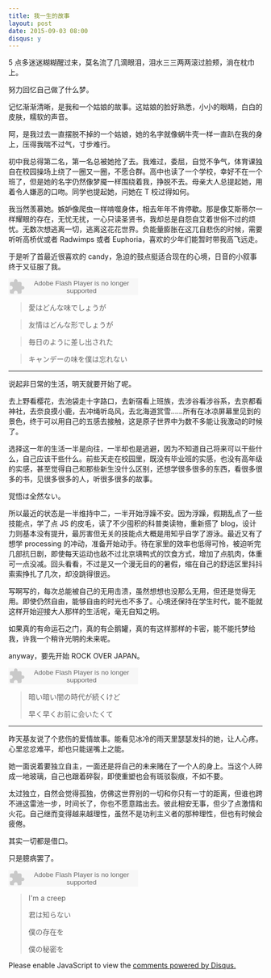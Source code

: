```yaml
---
title: 我一生的故事
layout: post
date: 2015-09-03 08:00
disqus: y
---
```



5 点多迷迷糊糊醒过来，莫名流了几滴眼泪，泪水三三两两滚过脸颊，淌在枕巾上。

努力回忆自己做了什么梦。

记忆渐渐清晰，是我和一个姑娘的故事。这姑娘的脸好熟悉，小小的眼睛，白白的皮肤，糯软的声音。

阿，是我过去一直摆脱不掉的一个姑娘，她的名字就像蜗牛壳一样一直趴在我的身上，压得我喘不过气，寸步难行。

初中我总得第二名，第一名总被她抢了去。我难过，委屈，自觉不争气，体育课独自在校园操场上绕了一圈又一圈，不愿合群。高中也读了一个学校，幸好不在一个班了，但是她的名字仍然像梦魇一样围绕着我，挣脱不去。母亲大人总提起她，用着令人嫌恶的口吻。同学也提起她，问她在 T 校过得如何。

我当然羡慕她。嫉妒像爬虫一样啃噬身体，相去年年不肯停歇。那是像艾斯蒂尔一样耀眼的存在，无忧无扰，一心只读圣贤书，我却总是自怨自艾着世俗不过的烦忧。无数次想逃离一切，逃离这花花世界。负能量膨胀在这兀自悲伤的时候，需要听听高桥优或者 Radwimps 或者 Euphoria，喜欢的少年们能暂时带我高飞远走。

于是听了首最近很喜欢的 candy，急迫的鼓点挺适合现在的心境，日音的小叙事终于又征服了我。

<embed src="http://www.xiami.com/widget/0_1771904805/singlePlayer.swf" type="application/x-shockwave-flash" width="257" height="33" wmode="transparent"></embed>

> 愛はどんな味でしょうが

> 友情はどんな形でしょうが

> 毎日のように差し出された　

> キャンデーの味を僕は忘れない

---

说起非日常的生活，明天就要开始了呢。

去上野看樱花，去池袋走十字路口，去新宿看上班族，去涉谷看涉谷系，去京都看神社，去奈良摸小鹿，去冲绳听岛风，去北海道赏雪……所有在冰凉屏幕里见到的景色，终于可以用自己的五感去接触，这是原子世界中为数不多能让我激动的时候了。

选择这一年的生活一半是向往，一半却也是逃避，因为不知道自己将来可以干些什么，自己应该干些什么。前些天走在校园里，既没有毕业班的实感，也没有高年级的实感，甚至觉得自己和那些新生没什么区别，还想学很多很多的东西，看很多很多的书，见很多很多的人，听很多很多的故事。

覚悟は全然ない。

所以最近的状态是一半维持中二，一半开始浮躁不安。因为浮躁，假期乱点了一些技能点，学了点 JS 的皮毛，读了不少囤积的科普类读物，重新搭了 blog，设计力则基本没有提升，最厉害但无关的技能点大概是用知乎自学了游泳。最近又有了想学 processing 的冲动，准备开始动手。待在家里的效率也低得可怜，被迫听完几部抗日剧，即使每天运动也敌不过北京填鸭式的饮食方式，增加了点肌肉，体重可一点没减。回头看看，不过是又一个漫无目的的暑假，缩在自己的舒适区里抖抖索索挣扎了几次，却没跳得很远。

写啊写的，每次总能被自己的无用击溃，虽然想想也没那么无用，但还是觉得无用。即使仍然自由，能够自由的时光也不多了。心境还保持在学生时代，能不能就这样开始迎接大人那样的生活呢，毫无自知之明。

如果真的有命运石之门，真的有企鹅罐，真的有这样那样的卡密，能不能托梦给我，许我一个稍许光明的未来呢。

anyway，要先开始 ROCK OVER JAPAN。

<embed src="http://www.xiami.com/widget/0_1770684840/singlePlayer.swf" type="application/x-shockwave-flash" width="257" height="33" wmode="transparent"></embed>

> 暗い暗い闇の時代が続くけど
> 
> 早く早くお前に会いたくて

---

昨天基友说了个悲伤的爱情故事。能看见冰冷的雨天里瑟瑟发抖的她，让人心疼。心里忿忿难平，却也只能逞嘴上之能。

她一面说着要独立自主，一面还是将自己的未来赌在了一个人的身上。当这个人碎成一地玻璃，自己也跟着碎裂，即使重塑也会有斑驳裂痕，不如不要。

太过独立，自然会觉得孤独，仿佛这世界别的一切和你只有一寸的距离，但谁也跨不进这雷池一步，时间长了，你也不愿意踏出去。彼此相安无事，但少了点激情和火花。自己继而变得越来越理性，虽然不是功利主义者的那种理性，但也有时候会疲倦。

其实一切都是借口。

只是臆病罢了。

<embed src="http://www.xiami.com/widget/0_1770698896/singlePlayer.swf" type="application/x-shockwave-flash" width="257" height="33" wmode="transparent"></embed>

> I'm a creep
> 
> 君は知らない
> 
> 僕の存在を
> 
> 僕の秘密を

<div id="disqus_thread"></div>
<script type="text/javascript">
    /* * * CONFIGURATION VARIABLES * * */
    var disqus_shortname = 'richor';
    
    /* * * DON'T EDIT BELOW THIS LINE * * */
    (function() {
        var dsq = document.createElement('script'); dsq.type = 'text/javascript'; dsq.async = true;
        dsq.src = '//' + disqus_shortname + '.disqus.com/embed.js';
        (document.getElementsByTagName('head')[0] || document.getElementsByTagName('body')[0]).appendChild(dsq);
    })();
</script>
<noscript>Please enable JavaScript to view the <a href="https://disqus.com/?ref_noscript" rel="nofollow">comments powered by Disqus.</a></noscript>


